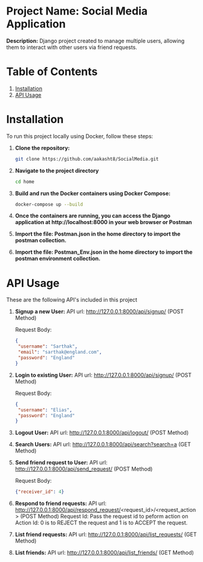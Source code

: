 # Project Name: Social Media Application

**Description:** Django project created to manage multiple users, allowing them to interact with other users via friend requests.

# Table of Contents

1. [Installation](#installation)
2. [API Usage](#api-usage)


# Installation
To run this project locally using Docker, follow these steps:

1. **Clone the repository:**
   ```bash
   git clone https://github.com/aakasht8/SocialMedia.git

2. **Navigate to the project directory**
   ```bash
   cd home

3. **Build and run the Docker containers using Docker Compose:**
   ```bash
   docker-compose up --build

4. **Once the containers are running, you can access the Django application at http://localhost:8000 in your web browser or Postman**

5. **Import the file: Postman.json in the home directory to import the postman collection.**

6. **Import the file: Postman_Env.json in the home directory to import the postman environment collection.**



# API Usage 
These are the following API's included in this project

1. **Signup a new User:**
   API url: http://127.0.0.1:8000/api/signup/ (POST Method)

   Request Body:
   ```json
   {
    "username": "Sarthak",
    "email": "sarthak@england.com",
    "password": "England"
   }

2. **Login to existing User:**
   API url: http://127.0.0.1:8000/api/signup/ (POST Method)

   Request Body:
      ```json
   {
       "username": "Elias",
       "password": "England"
   }

3. **Logout User:**
   API url: http://127.0.0.1:8000/api/logout/ (POST Method)

4. **Search Users:**
   API url: http://127.0.0.1:8000/api/search?search=a (GET Method)

5. **Send friend request to User:**
   API url: http://127.0.0.1:8000/api/send_request/ (POST Method)

   Request Body:
      ```json
   {"receiver_id": 4}

6. **Respond to friend requests:**
   API url: http://127.0.0.1:8000/api/respond_request/<request_id>/<request_action> (POST Method)
   Request Id: Pass the request id to peform action on
   Action Id: 0 is to REJECT the request and 1 is to ACCEPT the request.
   
8. **List friend requests:**
   API url: http://127.0.0.1:8000/api/list_requests/ (GET Method)

9. **List friends:**
   API url: http://127.0.0.1:8000/api/list_friends/ (GET Method)


    
